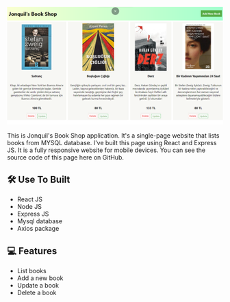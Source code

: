 
![Logo](./book-homepage.png)


This is Jonquil's Book Shop application. It's a single-page website that lists books from MYSQL database. I've built this page using React and Express JS. It is a fully responsive website for mobile devices. You can see the source code of this page here on GitHub.

## 🛠 Use To Built

- React JS
- Node JS
- Express JS
- Mysql database
- Axios package

## 💻 Features

- List books
- Add a new book
- Update a book
- Delete a book

